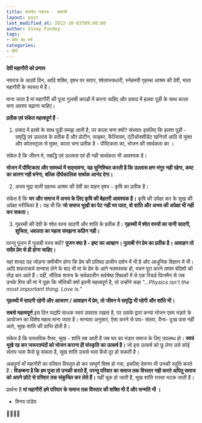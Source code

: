 ```yaml
---
title: शारदेय नवरात्र - अष्टमी
layout: post
last_modified_at: 2022-10-03T09:00:00
author: Vinay Pandey
tags:
- सोम का मर्म
categories:
- दीर्घ
---
```

**देवी महागौरी को प्रणाम**

नवरात्र के आठवें दिन, आदि शक्ति, वृषभ पर सवार, श्वेतवस्त्रधारी, स्नेहमयी गृहस्थ आश्रम की देवी, माता  महागौरी के स्वरूप में हैं। 

माना जाता है मां महागौरी की पूजा गुलाबी कपड़ों में करना चाहिए और प्रसाद में हलवा पूड़ी के साथ काला चना अवश्य चढ़ाना चाहिए। 

**प्रतीक एवं संकेत महत्वपूर्ण हैं** -

1. प्रसाद में हलवे के साथ पूड़ी समझ आती है, पर काला चना क्यों? संभवतः इसलिए कि हलवा पूड़ी  - समृद्धि एवं उल्लास के प्रतीक हैं और प्रोटीन, फाइबर,  कैल्सियम, एंटीऑक्‍सीडेंट खनिजों आदि से युक्त और कोलस्ट्राल से मुक्त, काला चना प्रतीक है - पौष्टिकता का, भोजन की सार्थकता का ।

संकेत है कि जीवन मे, सम्रद्धि एवं उल्लास एवं ही नही सार्थकता भी आवश्यक है। 

**भोजन में पौष्टिकता और सामर्थ्य में सद्भावना, यह सुनिश्चित करती है कि उल्लास क्षण भंगुर नही रहेगा, कष्ट का कारण नही बनेगा, बल्कि दीर्घकालिक सार्थक आनंद देगा।**

2. अभय मुद्रा वाली ग्रहस्थ आश्रम की देवी का वाहन वृषभ - कृषि का प्रतीक है।

संकेत है कि  **घर और समाज में अभय के लिए कृषि की बेहतरी आवश्यक है।** कृषि की उपेक्षा कर के सुख की अपेक्षा मरीचिका है। यह भी कि **जो समाज भूखों का पेट नही भर पाता, वो शांति और अभय की अपेक्षा भी नही कर सकता।** 

3. गृहस्थी की देवी के श्वेत वस्त्र सादगी और शांति के प्रतीक हैं। **गृहस्थी में श्वेत वस्त्रों का यानी सादगी, शुचिता, धवलता का महत्व समझना कठिन नही।**

परन्तु पूजन में गुलाबी वस्त्र क्यों? 
**पूजन क्या है - इष्ट का आव्हान। गुलाबी रंग प्रेम का प्रतीक है। आवाहन तो सदैव प्रेम से ही होना चाहिए।**

 यहां शायद यह जोड़ना समीचीन होगा कि प्रेम की प्रतिष्ठा प्राचीन दर्शन में भी है और आधुनिक विज्ञान में भी। आदि शकराचार्य सन्यास लेने के बाद भी मां के प्रेम के आगे नतमस्तक हो, वचन पूरा करने तमाम बंदिशों को तोड़ कर आते हैं। वहीं, भौतिक शास्त्र के सर्वकालीन सर्वश्रेष्ठ शिक्षकों में से एक रिचर्ड फिनमैन से जब उनके मित्र की मां ने पूछा कि भौतिकी क्यों इतनी महत्वपूर्ण है, तो उन्होंने कहा *"...Physics isn't  the most important thing. Love is."*

**गृहस्थी में सादगी रहेगी और आचरण / आवाहन में प्रेम, तो जीवन मे समृद्धि भी रहेगी और शांति भी।**

**सबसे महत्वपूर्ण**
इस दिन यद्यपि साधक स्वयं उपवास रखता है, पर उसके द्वारा कन्या भोजन एवम भंडारे के आयोजन का विशेष महत्व माना जाता है। मान्यता अनुसार, ऐसा करने से पाप- संताप, दैन्य- दुःख पास नहीं आते, सुख-शांति की प्राप्ति होती है।

संकेत है कि वास्तविक वैभव, सुख - शांति तब आती है जब घर का भंडार समाज के लिए उपलब्ध हो। **स्वयं भूखे रह कर जरूरतमंदों को भोजन कराना ही संस्कृति का उत्कर्ष है।** जो इस उत्कर्ष को छू लेगा उसे कोई संताप भला कैसे छू सकता है, सुख शांति उससे भला कैसे दूर हो सकती है।

अन्नपूर्णा माँ महागौरी का परिवार विस्तृत हो कर सम्पूर्ण विश्व हो गया, इसलिए देवगण भी उनकी स्तुति करते हैं। **विडम्बना है कि हम पूजा तो उनकी करते हैं, परन्तु परिवार का समाज तक विस्तार नही करते अपितु समाज को अपने छोटे से परिवार तक संकुचित कर लेते हैं।** यहीं चूक हो जाती है, सुख शांति रास्ता भटक जाती है।

प्रार्थना है
**मां महागौरी**
**हमे परिवार के समाज तक विस्तार की शक्ति भी दें और सन्मति भी ।**

- विनय पांडेय

🙏🌷🌷🙏


